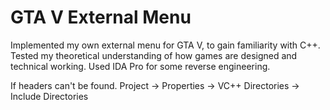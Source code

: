 # GTA V External Menu

Implemented my own external menu for GTA V, to gain familiarity with C++.
Tested my theoretical understanding of how games are designed and technical working.
Used IDA Pro for some reverse engineering.

If headers can't be found.
Project -> Properties -> VC++ Directories -> Include Directories
